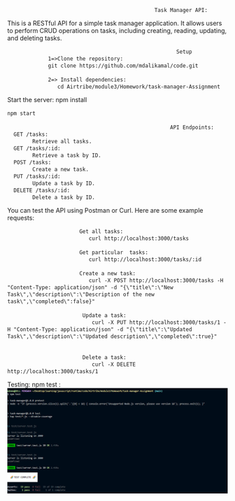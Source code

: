                                                    Task Manager API:

 This is a RESTful API for a simple task manager application. It allows users to perform CRUD operations on tasks, including creating, reading, updating, and deleting tasks.

                                                          Setup
                 1=>Clone the repository:
                 git clone https://github.com/mdalikamal/code.git

                 2=> Install dependencies:
                    cd Airtribe/module3/Homework/task-manager-Assignment
Start the server:
                    npm install

    npm start

                                                        API Endpoints:
      GET /tasks: 
            Retrieve all tasks.
      GET /tasks/:id: 
            Retrieve a task by ID.
      POST /tasks: 
            Create a new task.
      PUT /tasks/:id:
            Update a task by ID.
      DELETE /tasks/:id:
            Delete a task by ID.



                       
 You can test the API using Postman or Curl. Here are some example requests:
                           
                           Get all tasks:
                              curl http://localhost:3000/tasks
                           
                           Get particular  tasks:
                              curl http://localhost:3000/tasks/:id
                         
                           Create a new task:
                              curl -X POST http://localhost:3000/tasks -H "Content-Type: application/json" -d "{\"title\":\"New Task\",\"description\":\"Description of the new task\",\"completed\":false}"

                            Update a task:
                               curl -X PUT http://localhost:3000/tasks/1 -H "Content-Type: application/json" -d "{\"title\":\"Updated Task\",\"description\":\"Updated description\",\"completed\":true}"


                            Delete a task:
                               curl -X DELETE http://localhost:3000/tasks/1

                                     
                                     
                                     
Testing:
                            npm test     :![alt text](image.png)
